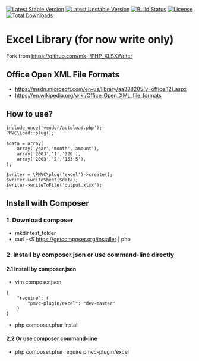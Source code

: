 [![Latest Stable Version](https://poser.pugx.org/pmvc-plugin/excel/v/stable)](https://packagist.org/packages/pmvc-plugin/excel) 
[![Latest Unstable Version](https://poser.pugx.org/pmvc-plugin/excel/v/unstable)](https://packagist.org/packages/pmvc-plugin/excel) 
[![Build Status](https://travis-ci.org/pmvc-plugin/excel.svg?branch=master)](https://travis-ci.org/pmvc-plugin/excel)
[![License](https://poser.pugx.org/pmvc-plugin/excel/license)](https://packagist.org/packages/pmvc-plugin/excel)
[![Total Downloads](https://poser.pugx.org/pmvc-plugin/excel/downloads)](https://packagist.org/packages/pmvc-plugin/excel) 

Excel Library (for now write only)
===============
Fork from https://github.com/mk-j/PHP_XLSXWriter

## Office Open XML File Formats
   * https://msdn.microsoft.com/en-us/library/aa338205(v=office.12).aspx
   * https://en.wikipedia.org/wiki/Office_Open_XML_file_formats

## How to use?
```
include_once('vendor/autoload.php');
PMVC\Load::plug();

$data = array(
    array('year','month','amount'),
    array('2003','1','220'),
    array('2003','2','153.5'),
);

$writer = \PMVC\plug('excel')->create();
$writer->writeSheet($data);
$writer->writeToFile('output.xlsx');
```


## Install with Composer
### 1. Download composer
   * mkdir test_folder
   * curl -sS https://getcomposer.org/installer | php

### 2. Install by composer.json or use command-line directly
#### 2.1 Install by composer.json
   * vim composer.json
```
{
    "require": {
        "pmvc-plugin/excel": "dev-master"
    }
}
```
   * php composer.phar install

#### 2.2 Or use composer command-line
   * php composer.phar require pmvc-plugin/excel


